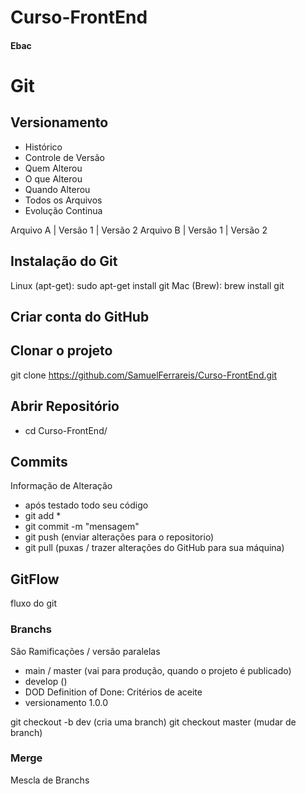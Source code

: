 # Curso-FrontEnd
#### Ebac

# Git
## Versionamento
- Histórico
- Controle de Versão
- Quem Alterou
- O que Alterou
- Quando Alterou
- Todos os Arquivos
- Evolução Continua

Arquivo A | Versão 1 | Versão 2
Arquivo B | Versão 1 | Versão 2

## Instalação do Git

Linux (apt-get): sudo apt-get install git
Mac (Brew): brew install git


## Criar conta do GitHub

## Clonar o projeto
git clone https://github.com/SamuelFerrareis/Curso-FrontEnd.git

## Abrir Repositório
- cd Curso-FrontEnd/

## Commits
Informação de Alteração
- após testado todo seu código
- git add *
- git commit -m "mensagem"
- git push (enviar alterações para o repositorio)
- git pull (puxas / trazer alterações do GitHub para sua máquina)

## GitFlow
fluxo do git

### Branchs
São Ramificações / versão paralelas

- main / master (vai para produção, quando o projeto é publicado)
- develop ()
- DOD Definition of Done: Critérios de aceite
- versionamento 1.0.0

git checkout -b dev (cria uma branch)
git checkout master (mudar de branch)
### Merge
Mescla de Branchs

